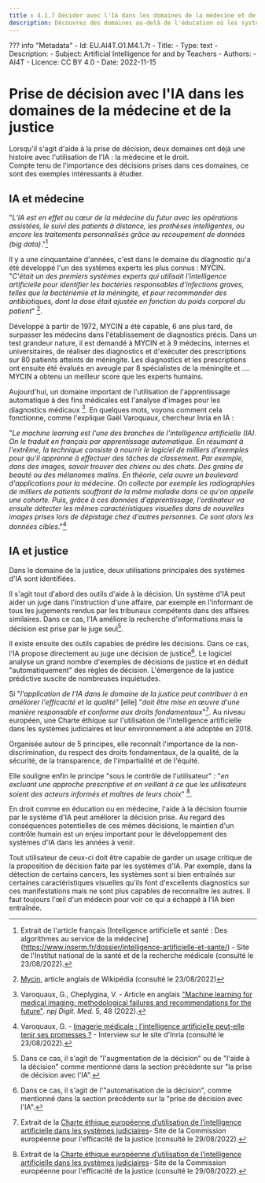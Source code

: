 ```yaml
---
title : 4.1.7 Décider avec l'IA dans les domaines de la médecine et de la justice
description: Découvrez des domaines au-delà de l'éducation où les systèmes d'IA ont déjà profondément changé la façon dont les décisions sont prises.
---
```

??? info "Metadata"
    - Id: EU.AI4T.O1.M4.1.7t
    - Title: 
    - Type: text
    - Description: 
    - Subject: Artificial Intelligence for and by Teachers
    - Authors:
        - AI4T 
    - Licence: CC BY 4.0
    - Date: 2022-11-15

# Prise de décision avec l'IA dans les domaines de la médecine et de la justice

Lorsqu'il s'agit d'aide à la prise de décision, deux domaines ont déjà une histoire avec l'utilisation de l'IA : la médecine et le droit.  
Compte tenu de l'importance des décisions prises dans ces domaines, ce sont des exemples intéressants à étudier.

## IA et médecine

"*L’IA est en effet au cœur de la médecine du futur avec les opérations assistées, le suivi des patients à distance, les prothèses intelligentes, ou encore les traitements personnalisés grâce au recoupement de données (big data)*."[^1]

Il y a une cinquantaine d'années, c'est dans le domaine du diagnostic qu'a été développé l'un des systèmes experts les plus connus : MYCIN.  
"*C'était un des premiers systèmes experts qui utilisait l'intelligence artificielle pour identifier les bactéries responsables d'infections graves, telles que la bactériémie et la méningite, et pour recommander des antibiotiques, dont la dose était ajustée en fonction du poids corporel du patient*" [^2].

Développé à partir de 1972, MYCIN a été capable, 6 ans plus tard, de surpasser les médecins dans l'établissement de diagnostics précis. Dans un test grandeur nature, il est demandé à MYCIN et à 9 médecins, internes et universitaires, de réaliser des diagnostics et d'exécuter des prescriptions sur 80 patients atteints de méningite. Les diagnostics et les prescriptions ont ensuite été évalués en aveugle par 8 spécialistes de la méningite et .... MYCIN a obtenu un meilleur score que les experts humains.

Aujourd'hui, un domaine important de l'utilisation de l'apprentissage automatique à des fins médicales est l'analyse d'images pour les diagnostics médicaux [^3]. En quelques mots, voyons comment cela fonctionne, comme l'explique Gaël Varoquaux, chercheur Inria en IA :

"*Le machine learning est l'une des branches de l'intelligence artificielle (IA). On le traduit en français par apprentissage automatique. En résumant à l'extrême, la technique consiste à nourrir le logiciel de milliers d'exemples pour qu'il apprenne à effectuer des tâches de classement. Par exemple, dans des images, savoir trouver des chiens ou des chats. Des grains de beauté ou des mélanomes malins. En théorie, cela ouvre un boulevard d'applications pour la médecine. On collecte par exemple les radiographies de milliers de patients souffrant de la même maladie dans ce qu'on appelle une cohorte. Puis, grâce à ces données d'apprentissage, l'ordinateur va ensuite détecter les mêmes caractéristiques visuelles dans de nouvelles images prises lors de dépistage chez d'autres personnes. Ce sont alors les données cibles*."[^4]

## IA et justice

Dans le domaine de la justice, deux utilisations principales des systèmes d'IA sont identifiées.

Il s'agit tout d'abord des outils d'aide à la décision. Un système d'IA peut aider un juge dans l'instruction d'une affaire, par exemple en l'informant de tous les jugements rendus par les tribunaux compétents dans des affaires similaires. Dans ce cas, l'IA améliore la recherche d'informations mais la décision est prise par le juge seul[^5].

Il existe ensuite des outils capables de prédire les décisions. Dans ce cas, l'IA propose directement au juge une décision de justice[^6]. Le logiciel analyse un grand nombre d'exemples de décisions de justice et en déduit "automatiquement" des règles de décision. L'émergence de la justice prédictive suscite de nombreuses inquiétudes.

Si "*l'application de l'IA dans le domaine de la justice peut contribuer à en améliorer l'efficacité et la qualité*" [elle] "*doit être mise en œuvre d'une manière responsable et conforme aux droits fondamentaux*"[^7]. Au niveau européen, une Charte éthique sur l'utilisation de l'intelligence artificielle dans les systèmes judiciaires et leur environnement a été adoptée en 2018.

Organisée autour de 5 principes, elle reconnaît l'importance de la non-discrimination, du respect des droits fondamentaux, de la qualité, de la sécurité, de la transparence, de l'impartialité et de l'équité.

Elle souligne enfin le principe "sous le contrôle de l'utilisateur" : "*en excluant une approche prescriptive et en veillant à ce que les utilisateurs soient des acteurs informés et maîtres de leurs choix*" [^7].

En droit comme en éducation ou en médecine, l'aide à la décision fournie par le système d'IA peut améliorer la décision prise. Au regard des conséquences potentielles de ces mêmes décisions, le maintien d'un contrôle humain est un enjeu important pour le développement des systèmes d'IA dans les années à venir.

Tout utilisateur de ceux-ci doit être capable de garder un usage critique de la proposition de décision faite par les systèmes d'IA. Par exemple, dans la détection de certains cancers, les systèmes sont si bien entraînés sur certaines caractéristiques visuelles qu'ils font d'excellents diagnostics sur ces manifestations mais ne sont plus capables de reconnaître les autres. Il faut toujours l'œil d'un médecin pour voir ce qui a échappé à l'IA bien entraînée.

[^1]: Extrait de l'article français [Intelligence artificielle et santé : Des algorithmes au service de la médecine] (https://www.inserm.fr/dossier/intelligence-artificielle-et-sante/) - Site de l'Institut national de la santé et de la recherche médicale (consulté le 23/08/2022).

[^2]: [Mycin](https://en.wikipedia.org/wiki/Mycin), article anglais de Wikipédia (consulté le 23/08/2022)

[^3]: Varoquaux, G., Cheplygina, V. - Article en anglais ["Machine learning for medical imaging: methodological failures and recommendations for the future"](https://doi.org/10.1038/s41746-022-00592-y). *npj Digit. Med.* 5, 48 (2022).

[^4]: Varoquaux, G. - [Imagerie médicale : l'intelligence artificielle peut-elle tenir ses promesses ?](https://www.inria.fr/fr/imagerie-medicale-intelligence-artificielle-apprentissage-automatique) - Interview sur le site d'Inria (consulté le 23/08/2022).

[^5]: Dans ce cas, il s'agit de "l'augmentation de la décision" ou de "l'aide à la décision" comme mentionné dans la section précédente sur "la prise de décision avec l'IA".

[^6]: Dans ce cas, il s'agit de l'"automatisation de la décision", comme mentionné dans la section précédente sur la "prise de décision avec l'IA".

[^7]: Extrait de la [Charte éthique européenne d’utilisation de l’intelligence artificielle dans les systèmes judiciaires](https://www.coe.int/fr/web/cepej/cepej-european-ethical-charter-on-the-use-of-artificial-intelligence-ai-in-judicial-systems-and-their-environment)- Site de la Commission européenne pour l'efficacité de la justice (consulté le 29/08/2022).
